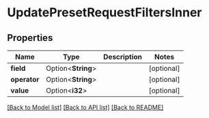 # UpdatePresetRequestFiltersInner

## Properties

Name | Type | Description | Notes
------------ | ------------- | ------------- | -------------
**field** | Option<**String**> |  | [optional]
**operator** | Option<**String**> |  | [optional]
**value** | Option<**i32**> |  | [optional]

[[Back to Model list]](../README.md#documentation-for-models) [[Back to API list]](../README.md#documentation-for-api-endpoints) [[Back to README]](../README.md)


